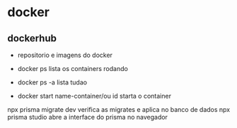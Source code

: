 # docker

## dockerhub
- repositorio e imagens do docker
* docker ps lista os containers rodando

* docker ps -a lista tudao

* docker start name-container/ou id starta o container

npx prisma migrate dev verifica as migrates e aplica no banco de dados
npx prisma studio abre a interface do prisma no navegador

